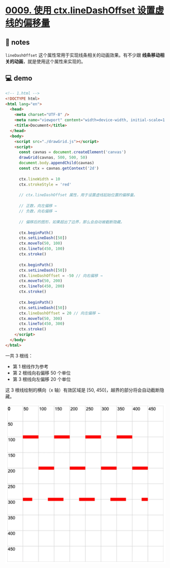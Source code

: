 # [0009. 使用 ctx.lineDashOffset 设置虚线的偏移量](https://github.com/Tdahuyou/canvas/tree/main/0009.%20%E4%BD%BF%E7%94%A8%20ctx.lineDashOffset%20%E8%AE%BE%E7%BD%AE%E8%99%9A%E7%BA%BF%E7%9A%84%E5%81%8F%E7%A7%BB%E9%87%8F)

## 📒 notes

`lineDashOffset` 这个属性常用于实现线条相关的动画效果。有不少跟 **线条移动相关的动画**，就是使用这个属性来实现的。

## 💻 demo

```html
<!-- 1.html -->
<!DOCTYPE html>
<html lang="en">
  <head>
    <meta charset="UTF-8" />
    <meta name="viewport" content="width=device-width, initial-scale=1.0" />
    <title>Document</title>
  </head>
  <body>
    <script src="./drawGrid.js"></script>
    <script>
      const cavnas = document.createElement('canvas')
      drawGrid(cavnas, 500, 500, 50)
      document.body.appendChild(cavnas)
      const ctx = cavnas.getContext('2d')

      ctx.lineWidth = 10
      ctx.strokeStyle = 'red'

      // ctx.lineDashOffset 属性，用于设置虚线起始位置的偏移量。

      // 正数，向左偏移 ←
      // 负数，向右偏移 →

      // 偏移后的图形，如果超出了边界，那么会自动被截断隐藏。

      ctx.beginPath()
      ctx.setLineDash([50])
      ctx.moveTo(50, 100)
      ctx.lineTo(450, 100)
      ctx.stroke()

      ctx.beginPath()
      ctx.setLineDash([50])
      ctx.lineDashOffset = -50 // 向右偏移 →
      ctx.moveTo(50, 200)
      ctx.lineTo(450, 200)
      ctx.stroke()

      ctx.beginPath()
      ctx.setLineDash([50])
      ctx.lineDashOffset = 20 // 向左偏移 ←
      ctx.moveTo(50, 300)
      ctx.lineTo(450, 300)
      ctx.stroke()
    </script>
  </body>
</html>
```

一共 3 根线：
- 第 1 根线作为参考
- 第 2 根线向右偏移 50 个单位
- 第 3 根线向左偏移 20 个单位

这 3 根线绘制的横向（x 轴）有效区域是 [50, 450]，越界的部分将会自动截断隐藏。

![](md-imgs/2024-10-03-23-07-43.png)